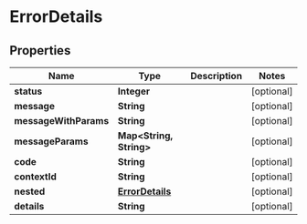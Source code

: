 
# ErrorDetails

## Properties
Name | Type | Description | Notes
------------ | ------------- | ------------- | -------------
**status** | **Integer** |  |  [optional]
**message** | **String** |  |  [optional]
**messageWithParams** | **String** |  |  [optional]
**messageParams** | **Map&lt;String, String&gt;** |  |  [optional]
**code** | **String** |  |  [optional]
**contextId** | **String** |  |  [optional]
**nested** | [**ErrorDetails**](ErrorDetails.md) |  |  [optional]
**details** | **String** |  |  [optional]



